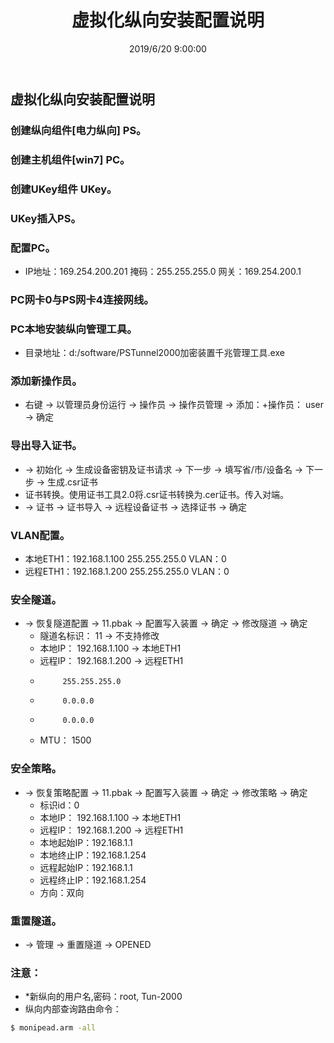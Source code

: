 ﻿---
title: 虚拟化纵向安装配置说明
tags: [eletric power]
categories: Eletric Power
description: 实验室全虚拟化场景中纵向的具体配置
date: 2019/6/20 9:00:00
---

## 虚拟化纵向安装配置说明

### 创建纵向组件[电力纵向] PS。

### 创建主机组件[win7] PC。

### 创建UKey组件 UKey。

### UKey插入PS。

<!-- more -->

### 配置PC。
- IP地址：169.254.200.201 掩码：255.255.255.0 网关：169.254.200.1

### PC网卡0与PS网卡4连接网线。

### PC本地安装纵向管理工具。
- 目录地址：d:/software/PSTunnel2000加密装置千兆管理工具.exe

###	添加新操作员。
- 右键 -> 以管理员身份运行 -> 操作员 -> 操作员管理 -> 添加：+操作员： user -> 确定

### 导出导入证书。
- -> 初始化 -> 生成设备密钥及证书请求 -> 下一步 -> 填写省/市/设备名 -> 下一步 -> 生成.csr证书
- 证书转换。使用证书工具2.0将.csr证书转换为.cer证书。传入对端。
- -> 证书 -> 证书导入 -> 远程设备证书 -> 选择证书 -> 确定

### VLAN配置。
- 本地ETH1：192.168.1.100 255.255.255.0 VLAN：0
- 远程ETH1：192.168.1.200 255.255.255.0 VLAN：0

### 安全隧道。
- -> 恢复隧道配置 -> 11.pbak -> 配置写入装置 -> 确定 -> 修改隧道 -> 确定
	- 隧道名标识： 11 -> 不支持修改
	- 本地IP： 192.168.1.100 -> 本地ETH1
	- 远程IP： 192.168.1.200 -> 远程ETH1
	-          255.255.255.0
	-          0.0.0.0
	-          0.0.0.0
	- MTU：    1500

### 安全策略。
- -> 恢复策略配置 -> 11.pbak -> 配置写入装置 -> 确定 -> 修改策略 -> 确定
	- 标识id：0
	- 本地IP： 192.168.1.100 -> 本地ETH1
	- 远程IP： 192.168.1.200 -> 远程ETH1
	- 本地起始IP：192.168.1.1
	- 本地终止IP：192.168.1.254
	- 远程起始IP：192.168.1.1
	- 远程终止IP：192.168.1.254
	- 方向：双向

### 重置隧道。
- -> 管理 -> 重置隧道 -> OPENED

### 注意：
- *新纵向的用户名,密码：root, Tun-2000
- 纵向内部查询路由命令：
``` bash
$ monipead.arm -all
```

